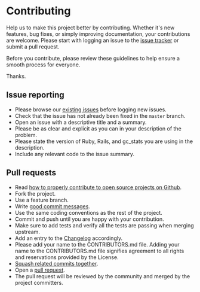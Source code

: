 # Contributing

Help us to make this project better by contributing. Whether it's new features, bug fixes, or simply improving documentation, your contributions are welcome. Please start with logging an issue to the [issue tracker][1] or submit a pull request.

Before you contribute, please review these guidelines to help ensure a smooth process for everyone.

Thanks.

## Issue reporting

* Please browse our [existing issues](https://github.com/cerner/gc_stats/issues) before logging new issues.
* Check that the issue has not already been fixed in the `master` branch.
* Open an issue with a descriptive title and a summary.
* Please be as clear and explicit as you can in your description of the problem.
* Please state the version of Ruby, Rails, and gc_stats you are using in the description.
* Include any relevant code to the issue summary.

## Pull requests

* Read [how to properly contribute to open source projects on Github][2].
* Fork the project.
* Use a feature branch.
* Write [good commit messages][3].
* Use the same coding conventions as the rest of the project.
* Commit and push until you are happy with your contribution.
* Make sure to add tests and verify all the tests are passing when merging upstream.
* Add an entry to the [Changelog](CHANGELOG.md) accordingly.
* Please add your name to the CONTRIBUTORS.md file. Adding your name to the CONTRIBUTORS.md file signifies agreement to all rights and reservations provided by the License.
* [Squash related commits together][4].
* Open a [pull request][5].
* The pull request will be reviewed by the community and merged by the project committers.

[1]: https://github.com/cerner/gc_stats/issues
[2]: http://gun.io/blog/how-to-github-fork-branch-and-pull-request
[3]: http://tbaggery.com/2008/04/19/a-note-about-git-commit-messages.html
[4]: http://gitready.com/advanced/2009/02/10/squashing-commits-with-rebase.html
[5]: https://help.github.com/articles/using-pull-requests
